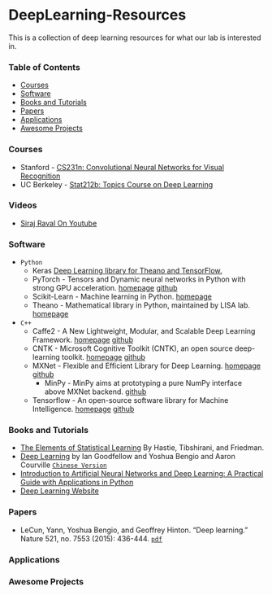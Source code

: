 # DeepLearning-Resources

This is a collection of deep learning resources for what our lab is interested in.


### Table of Contents

* [Courses](###Courses)
* [Software](###Software)
* [Books and Tutorials](###Books-and-Tutorials)
* [Papers](###Papers)
* [Applications](###Applications)
* [Awesome Projects](###Awesome-Projects)


### Courses

* Stanford - [CS231n: Convolutional Neural Networks for Visual Recognition](http://cs231n.stanford.edu/)
* UC Berkeley - [Stat212b: Topics Course on Deep Learning](http://joanbruna.github.io/stat212b/)

### Videos

* [Siraj Raval On Youtube](https://www.youtube.com/channel/UCWN3xxRkmTPmbKwht9FuE5A)


### Software

- `Python`
    - Keras [Deep Learning library for Theano and TensorFlow.](https://keras.io/)
    - PyTorch - Tensors and Dynamic neural networks in Python with strong GPU acceleration. [homepage](http://pytorch.org/) [github](https://github.com/pytorch/pytorch)
    - Scikit-Learn - Machine learning in Python. [homepage](http://scikit-learn.org)
    - Theano - Mathematical library in Python, maintained by LISA lab. [homepage](http://deeplearning.net/software/theano/) 
- `C++`
    - Caffe2 - A New Lightweight, Modular, and Scalable Deep Learning Framework. [homepage](https://caffe2.ai) [github](https://github.com/caffe2/caffe2)
    - CNTK - Microsoft Cognitive Toolkit (CNTK), an open source deep-learning toolkit. [homepage](http://cntk.ai) [github](https://github.com/Microsoft/CNTK)
    - MXNet - Flexible and Efficient Library for Deep Learning. [homepage](http://mxnet.io/) [github](https://github.com/dmlc/mxnet)
        - MinPy - MinPy aims at prototyping a pure NumPy interface above MXNet backend. [github](https://github.com/dmlc/minpy)
    - Tensorflow - An open-source software library for Machine Intelligence. [homepage](https://www.tensorflow.org/) [github](https://github.com/tensorflow/tensorflow)


### Books and Tutorials
* [The Elements of Statistical Learning](http://statweb.stanford.edu/~tibs/ElemStatLearn/) By Hastie, Tibshirani, and Friedman.
* [Deep Learning](http://www.deeplearningbook.org) by Ian Goodfellow and Yoshua Bengio and Aaron Courville [`Chinese Version`](https://github.com/exacity/deeplearningbook-chinese)
* [Introduction to Artificial Neural Networks and Deep Learning: A Practical Guide with Applications in Python](https://github.com/rasbt/deep-learning-book)
* [Deep Learning Website](http://deeplearning.net)


### Papers
* LeCun, Yann, Yoshua Bengio, and Geoffrey Hinton. “Deep learning.” Nature 521, no. 7553 (2015): 436-444. [`pdf`](https://www.nature.com/nature/journal/v521/n7553/pdf/nature14539.pdf)


### Applications


### Awesome Projects
